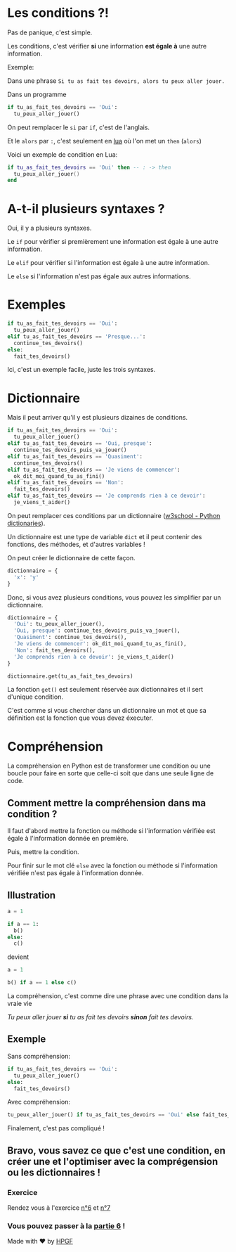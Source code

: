 # Les conditions ?!

Pas de panique, c'est simple.

Les conditions, c'est vérifier **si** une information **est égale à** une autre information.

Exemple:

Dans une phrase
`Si tu as fait tes devoirs, alors tu peux aller jouer.`

Dans un programme
```python
if tu_as_fait_tes_devoirs == 'Oui':
  tu_peux_aller_jouer()
```

On peut remplacer le `si` par `if`, c'est de l'anglais.

Et le `alors` par `:`, c'est seulement en [lua](https://fr.wikipedia.org/wiki/Lua) où l'on met un `then` (`alors`)

Voici un exemple de condition en Lua:
```lua
if tu_as_fait_tes_devoirs == 'Oui' then -- : -> then
  tu_peux_aller_jouer()
end
```

# A-t-il plusieurs syntaxes ?

Oui, il y a plusieurs syntaxes.

Le `if` pour vérifier si premièrement une information est égale à une autre information.

Le `elif` pour vérifier si l'information est égale à une autre information.

Le `else` si l'information n'est pas égale aux autres informations.

# Exemples

```python
if tu_as_fait_tes_devoirs == 'Oui':
  tu_peux_aller_jouer()
elif tu_as_fait_tes_devoirs == 'Presque...':
  continue_tes_devoirs()
else:
  fait_tes_devoirs()
```

Ici, c'est un exemple facile, juste les trois syntaxes.

# Dictionnaire

Mais il peut arriver qu'il y est plusieurs dizaines de conditions.

```python
if tu_as_fait_tes_devoirs == 'Oui':
  tu_peux_aller_jouer()
elif tu_as_fait_tes_devoirs == 'Oui, presque':
  continue_tes_devoirs_puis_va_jouer()
elif tu_as_fait_tes_devoirs == 'Quasiment':
  continue_tes_devoirs()
elif tu_as_fait_tes_devoirs == 'Je viens de commencer':
  ok_dit_moi_quand_tu_as_fini()
elif tu_as_fait_tes_devoirs == 'Non':
  fait_tes_devoirs()
elif tu_as_fait_tes_devoirs == 'Je comprends rien à ce devoir':
  je_viens_t_aider()
```

On peut remplacer ces conditions par un dictionnaire ([w3school - Python dictionaries](https://www.w3schools.com/python/python_dictionaries.asp)).

Un dictionnaire est une type de variable `dict` et il peut contenir des fonctions, des méthodes, et d'autres variables !

On peut créer le dictionnaire de cette façon.

```python
dictionnaire = {
  'x': 'y'
}
```

Donc, si vous avez plusieurs conditions, vous pouvez les simplifier par un dictionnaire.

```python
dictionnaire = {
  'Oui': tu_peux_aller_jouer(),
  'Oui, presque': continue_tes_devoirs_puis_va_jouer(),
  'Quasiment': continue_tes_devoirs(),
  'Je viens de commencer': ok_dit_moi_quand_tu_as_fini(),
  'Non': fait_tes_devoirs(),
  'Je comprends rien à ce devoir': je_viens_t_aider()
}

dictionnaire.get(tu_as_fait_tes_devoirs)
```

La fonction `get()` est seulement réservée aux dictionnaires et il sert d'unique condition.

C'est comme si vous chercher dans un dictionnaire un mot et que sa définition est la fonction que vous devez éxecuter.

# Compréhension

La compréhension en Python est de transformer une condition ou une boucle pour faire en sorte que celle-ci soit que dans une seule ligne de code.

## Comment mettre la compréhension dans ma condition ?

Il faut d'abord mettre la fonction ou méthode si l'information vérifiée est égale à l'information donnée en première.

Puis, mettre la condition.

Pour finir sur le mot clé `else` avec la fonction ou méthode si l'information vérifiée n'est pas égale à l'information donnée.

## Illustration

```python
a = 1

if a == 1:
  b()
else:
  c()
```

devient

```python
a = 1

b() if a == 1 else c()
```

La compréhension, c'est comme dire une phrase avec une condition dans la vraie vie

*Tu peux aller jouer __si__ tu as fait tes devoirs __sinon__ fait tes devoirs.*

## Exemple

Sans compréhension:
```python
if tu_as_fait_tes_devoirs == 'Oui':
  tu_peux_aller_jouer()
else:
  fait_tes_devoirs()
```

Avec compréhension:
```python
tu_peux_aller_jouer() if tu_as_fait_tes_devoirs == 'Oui' else fait_tes_devoirs()
```

Finalement, c'est pas compliqué !

## Bravo, vous savez ce que c'est une condition, en créer une et l'optimiser avec la comprégension ou les dictionnaires !

### Exercice
Rendez vous à l'exercice [n°6](https://github.com/ArticOff/TravauxPratique-sur-Python/blob/main/ex%206.%201%2C%202%20ou%203%20%3F.py) et [n°7](https://github.com/ArticOff/TravauxPratique-sur-Python/blob/main/ex%207.%20Tu%20as%20fait%20tes%20devoirs%20%3F.py)

### Vous pouvez passer à la [partie 6](https://github.com/ArticOff/Tutoriel-sur-Python/blob/main/6.%20Les%20boucles.md) !

Made with ❤️ by [HPGF](https://discord.gg/kNNa8P3Ajy)
